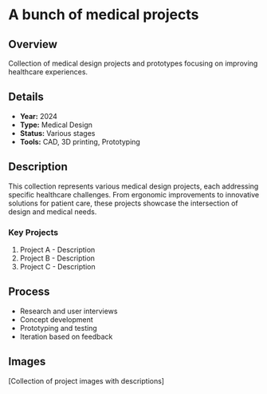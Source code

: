 # A bunch of medical projects

## Overview
Collection of medical design projects and prototypes focusing on improving healthcare experiences.

## Details
- **Year:** 2024
- **Type:** Medical Design
- **Status:** Various stages
- **Tools:** CAD, 3D printing, Prototyping

## Description
This collection represents various medical design projects, each addressing specific healthcare challenges. From ergonomic improvements to innovative solutions for patient care, these projects showcase the intersection of design and medical needs.

### Key Projects
1. Project A - Description
2. Project B - Description
3. Project C - Description

## Process
- Research and user interviews
- Concept development
- Prototyping and testing
- Iteration based on feedback

## Images
[Collection of project images with descriptions] 

